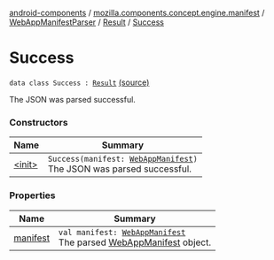 [android-components](../../../../index.md) / [mozilla.components.concept.engine.manifest](../../../index.md) / [WebAppManifestParser](../../index.md) / [Result](../index.md) / [Success](./index.md)

# Success

`data class Success : `[`Result`](../index.md) [(source)](https://github.com/mozilla-mobile/android-components/blob/master/components/concept/engine/src/main/java/mozilla/components/concept/engine/manifest/WebAppManifestParser.kt#L28)

The JSON was parsed successful.

### Constructors

| Name | Summary |
|---|---|
| [&lt;init&gt;](-init-.md) | `Success(manifest: `[`WebAppManifest`](../../../-web-app-manifest/index.md)`)`<br>The JSON was parsed successful. |

### Properties

| Name | Summary |
|---|---|
| [manifest](manifest.md) | `val manifest: `[`WebAppManifest`](../../../-web-app-manifest/index.md)<br>The parsed [WebAppManifest](../../../-web-app-manifest/index.md) object. |
